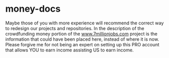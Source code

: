 # money-docs
Maybe those of you with more experience will recommend the correct way to redesign our projects and repositories. In the description of the crowdfunding money portion of the www.7millionjobs.com project is the information that could have been placed here, instead of where it is now. Please forgive me for not being an expert on setting up this PRO account that allows YOU to earn income assisting US to earn income. 
